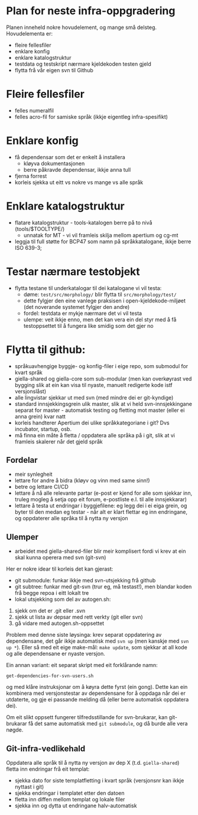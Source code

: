 #  Plan for neste infra-oppgradering

Planen inneheld nokre hovudelement, og mange små delsteg. Hovudelementa er:

* fleire fellesfiler
* enklare konfig
* enklare katalogstruktur
* testdata og testskript nærmare kjeldekoden testen gjeld
* flytta frå vår eigen svn til Github

#  Fleire fellesfiler

* felles numeralfil
* felles acro-fil for samiske språk (ikkje eigentleg infra-spesifikt)

#  Enklare konfig

* få dependensar som det er enkelt å installera
    - kløyva dokumentasjonen
    - berre påkravde dependensar, ikkje anna tull
* fjerna forrest
* korleis sjekka ut eitt vs nokre vs mange vs alle språk

#  Enklare katalogstruktur

* flatare katalogstruktur - tools-katalogen berre på to nivå (tools/$TOOLTYPE/)
    - unnatak for MT - vi vil framleis skilja mellom apertium og cg-mt
* leggja til full støtte for BCP47 som namn på språkkatalogane, ikkje berre ISO
  639-3;

#  Testar nærmare testobjekt

* flytta testane til underkatalogar til dei katalogane vi vil testa:
    - døme: `test/src/morphology/` blir flytta til `src/morphology/test/`
    - dette fylgjer den eine vanlege praksisen i open-kjeldekode-miljøet (det
   noverande systemet fylgjer den andre)
    - fordel: testdata er mykje nærmare det vi vil testa
    - ulempe: veit ikkje enno, men det kan vera ein del styr med å få testoppsettet
   til å fungera like smidig som det gjer no

#  Flytta til github:

* språkuavhengige byggje- og konfig-filer i eige repo, som submodul for kvart
  språk
* giella-shared og giella-core som sub-modular (men kan overkøyrast ved bygging
  slik at ein kan visa til nyaste, manuelt redigerte kode istf versjonslåst)
* alle lingvistar sjekkar ut med svn (med mindre dei er git-kyndige)
* standard innsjekkingsgrein ulik master, slik at vi held svn-innsjekkingane
  separat for master - automatisk testing og fletting mot master (eller ei anna
  grein) kvar natt
* korleis handterer Apertium dei ulike språkkategoriane i git? Dvs incubator,
  startup, osb.
* må finna ein måte å fletta / oppdatera alle språka på i git, slik at vi
  framleis skalerer når det gjeld språk

##  Fordelar

* meir synlegheit
* lettare for andre å bidra (kløyv og vinn med same sinn!)
* betre og lettare CI/CD
* lettare å nå alle relevante partar (e-post er kjend for alle som sjekkar inn,
  truleg mogleg å setja opp eit forum, e-postliste e.l. til alle innsjekkarar)
* lettare å testa ut endringar i byggjefilene: eg legg dei i ei eiga grein, og
  byter til den medan eg testar - når alt er klart flettar eg inn endringane, og
  oppdaterer alle språka til å nytta ny versjon

##  Ulemper

* arbeidet med giella-shared-filer blir meir komplisert fordi vi krev at ein skal kunna operera med svn (git-svn)

Her er nokre idear til korleis det kan gjerast:

* git submodule: funkar ikkje med svn-utsjekking frå github
* git subtree: funkar med git-svn (trur eg, må testast!), men blandar koden frå begge repoa i eitt lokalt tre
* lokal utsjekking som del av autogen.sh:

1. sjekk om det er .git eller .svn
1. sjekk ut lista av depsar med rett verkty (git eller svn)
1. gå vidare med autogen.sh-oppsettet

Problem med denne siste løysinga: krev separat oppdatering av dependensane, det
går ikkje automatisk med `svn up` (men kanskje med `svn up *`). Eller så med
eit eige make-mål: `make update`, som sjekkar at all kode og alle dependensane
er nyaste versjon.

Ein annan variant: eit separat skript med eit forklårande namn:

```get-dependencies-for-svn-users.sh```

og med klåre instruksjonar om å køyra dette fyrst (ein gong). Dette kan ein
kombinera med versjonstestar av dependensane for å oppdaga når dei er utdaterte,
og gje ei passande melding då (eller berre automatisk oppdatera dei).

Om eit slikt oppsett fungerer tilfredsstillande for svn-brukarar, kan
git-brukarar få det same automatisk med `git submodule`, og då burde alle vera
nøgde.

##  Git-infra-vedlikehald

Oppdatera alle språk til å nytta ny versjon av dep X (t.d. `giella-shared`)
fletta inn endringar frå eit templat:
* sjekka dato for siste templatfletting i kvart språk (versjonsnr kan ikkje
  nyttast i git)
* sjekka endringar i templatet etter den datoen
* fletta inn diffen mellom templat og lokale filer
* sjekka inn og dytta ut endringane halv-automatisk
